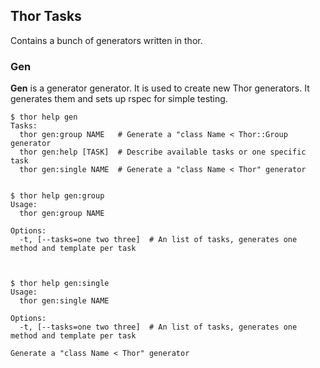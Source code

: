 ## Thor Tasks

Contains a bunch of generators written in thor.

### Gen

**Gen** is a generator generator. It is used to create new Thor
generators. It generates them and sets up rspec for simple testing.

    $ thor help gen
    Tasks:
      thor gen:group NAME   # Generate a "class Name < Thor::Group generator
      thor gen:help [TASK]  # Describe available tasks or one specific task
      thor gen:single NAME  # Generate a "class Name < Thor" generator


    $ thor help gen:group
    Usage:
      thor gen:group NAME

    Options:
      -t, [--tasks=one two three]  # An list of tasks, generates one method and template per task



    $ thor help gen:single
    Usage:
      thor gen:single NAME

    Options:
      -t, [--tasks=one two three]  # An list of tasks, generates one method and template per task

    Generate a "class Name < Thor" generator


